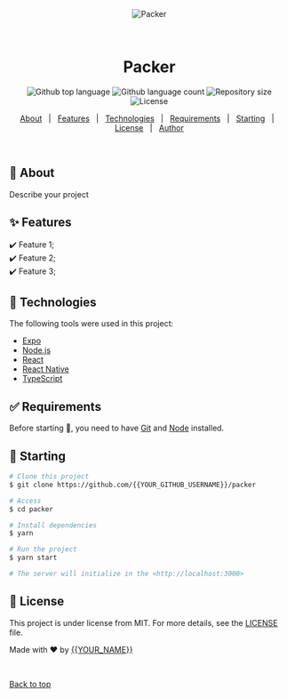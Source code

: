 <div align="center" id="top"> 
  <img src="./.github/app.gif" alt="Packer" />

  &#xa0;

  <!-- <a href="https://packer.netlify.app">Demo</a> -->
</div>

<h1 align="center">Packer</h1>

<p align="center">
  <img alt="Github top language" src="https://img.shields.io/github/languages/top/{{YOUR_GITHUB_USERNAME}}/packer?color=56BEB8">

  <img alt="Github language count" src="https://img.shields.io/github/languages/count/{{YOUR_GITHUB_USERNAME}}/packer?color=56BEB8">

  <img alt="Repository size" src="https://img.shields.io/github/repo-size/{{YOUR_GITHUB_USERNAME}}/packer?color=56BEB8">

  <img alt="License" src="https://img.shields.io/github/license/{{YOUR_GITHUB_USERNAME}}/packer?color=56BEB8">

  <!-- <img alt="Github issues" src="https://img.shields.io/github/issues/{{YOUR_GITHUB_USERNAME}}/packer?color=56BEB8" /> -->

  <!-- <img alt="Github forks" src="https://img.shields.io/github/forks/{{YOUR_GITHUB_USERNAME}}/packer?color=56BEB8" /> -->

  <!-- <img alt="Github stars" src="https://img.shields.io/github/stars/{{YOUR_GITHUB_USERNAME}}/packer?color=56BEB8" /> -->
</p>

<!-- Status -->

<!-- <h4 align="center"> 
	🚧  Packer 🚀 Under construction...  🚧
</h4> 

<hr> -->

<p align="center">
  <a href="#dart-about">About</a> &#xa0; | &#xa0; 
  <a href="#sparkles-features">Features</a> &#xa0; | &#xa0;
  <a href="#rocket-technologies">Technologies</a> &#xa0; | &#xa0;
  <a href="#white_check_mark-requirements">Requirements</a> &#xa0; | &#xa0;
  <a href="#checkered_flag-starting">Starting</a> &#xa0; | &#xa0;
  <a href="#memo-license">License</a> &#xa0; | &#xa0;
  <a href="https://github.com/{{YOUR_GITHUB_USERNAME}}" target="_blank">Author</a>
</p>

<br>

## :dart: About ##

Describe your project

## :sparkles: Features ##

:heavy_check_mark: Feature 1;\
:heavy_check_mark: Feature 2;\
:heavy_check_mark: Feature 3;

## :rocket: Technologies ##

The following tools were used in this project:

- [Expo](https://expo.io/)
- [Node.js](https://nodejs.org/en/)
- [React](https://pt-br.reactjs.org/)
- [React Native](https://reactnative.dev/)
- [TypeScript](https://www.typescriptlang.org/)

## :white_check_mark: Requirements ##

Before starting :checkered_flag:, you need to have [Git](https://git-scm.com) and [Node](https://nodejs.org/en/) installed.

## :checkered_flag: Starting ##

```bash
# Clone this project
$ git clone https://github.com/{{YOUR_GITHUB_USERNAME}}/packer

# Access
$ cd packer

# Install dependencies
$ yarn

# Run the project
$ yarn start

# The server will initialize in the <http://localhost:3000>
```

## :memo: License ##

This project is under license from MIT. For more details, see the [LICENSE](LICENSE.md) file.


Made with :heart: by <a href="https://github.com/{{YOUR_GITHUB_USERNAME}}" target="_blank">{{YOUR_NAME}}</a>

&#xa0;

<a href="#top">Back to top</a>
